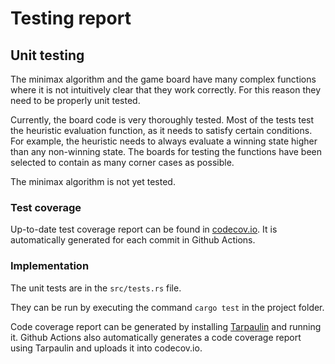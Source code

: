 # Testing report

## Unit testing

The minimax algorithm and the game board have many complex functions where it is not intuitively clear that they work correctly. For this reason they need to be properly unit tested.

Currently, the board code is very thoroughly tested. Most of the tests test the heuristic evaluation function, as it needs to satisfy certain conditions. For example, the heuristic needs to always evaluate a winning state higher than any non-winning state. The boards for testing the functions have been selected to contain as many corner cases as possible.

The minimax algorithm is not yet tested.

### Test coverage

Up-to-date test coverage report can be found in [codecov.io](https://app.codecov.io/gh/Tuupertunut/BattleSheepSolver). It is automatically generated for each commit in Github Actions.

### Implementation

The unit tests are in the `src/tests.rs` file.

They can be run by executing the command `cargo test` in the project folder.

Code coverage report can be generated by installing [Tarpaulin](https://github.com/xd009642/tarpaulin) and running it. Github Actions also automatically generates a code coverage report using Tarpaulin and uploads it into codecov.io.
